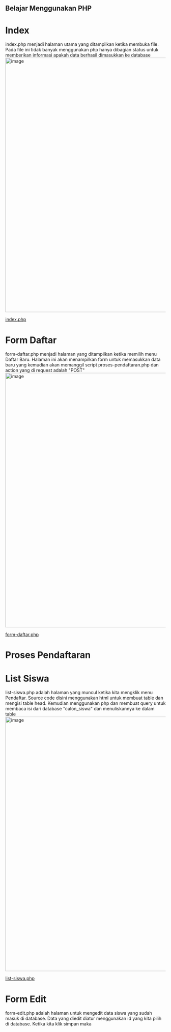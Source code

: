 ## Belajar Menggunakan PHP

# Index
index.php menjadi halaman utama yang ditampilkan ketika membuka file. Pada file ini tidak banyak menggunakan php hanya dibagian status untuk memberikan
informasi apakah data berhasil dimasukkan ke database
<img width="800" alt="image" src="https://github.com/user-attachments/assets/4713dc7f-82ab-4d83-b752-2041694b6634" />

[index.php](index.php)

# Form Daftar
form-daftar.php menjadi halaman yang ditampilkan ketika memilih menu Daftar Baru. Halaman ini akan menampilkan form untuk memasukkan data baru yang kemudian
akan memanggil script proses-pendaftaran.php dan action yang di request adalah "POST"
<img width="800" alt="image" src="https://github.com/user-attachments/assets/f9f21c6f-0e7f-4e06-bc15-27fd51f35f17" />

[form-daftar.php](form-daftar.php)

# Proses Pendaftaran
# List Siswa
list-siswa.php adalah halaman yang muncul ketika kita mengklik menu Pendaftar. Source code disini menggunakan html untuk membuat table dan mengisi table head. Kemudian menggunakan php dan membuat query untuk membaca isi dari database "calon_siswa" dan menuliskannya ke dalam table  
<img width="800" alt="image" src="https://github.com/user-attachments/assets/e1b3501c-ab60-4841-8321-1625ccf1edfc" />

[list-siswa.php](list-siswa.php)

# Form Edit
form-edit.php adalah halaman untuk mengedit data siswa yang sudah masuk di database. Data yang diedit diatur menggunakan id yang kita pilih di database. Ketika kita klik simpan maka

